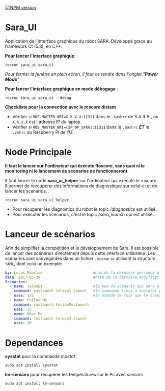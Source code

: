 [![NPM version](https://img.shields.io/badge/QT-5.8-green.svg)](http://doc.qt.io/qt-5/index.html)

# Sara_UI
Application de l'interface graphique du robot SARA.
Développé grace au framework Qt (5.8), en C++.

**Pour lancer l'interface graphique:**
```shell
rosrun sara_ui sara_ui
```
*Pour fermer la fenêtre en plein écran, il faut ce rendre dans l'onglet "**Power Mode**"*

**Pour lancer l'interface graphique en mode débogage :**
```shell
rosrun sara_ui sara_ui --debug
```

**Checkliste pour la connection avec le roscore distant**

* Vérifier si `ROS_MASTER_URI=X.X.X.X:11311` dans le `.bashrc` de S.A.R.A., ou `X.X.X.X` est l'adresse IP du laptop.
* Vérifier si `ROS_MASTER_URI=[IP_OF_SARA]:11311` dans le `.bashrc` ***ET*** le `.zshrc` du Raspberry Pi de l'UI. 

# Node Principale 

**Il faut le lancer sur l'ordinateur qui éxécute Roscore, sans quoi ni le monitoring ni le lancement de scenarios ne fonctionneront**

Il faut lancer le node **sara_ui_helper** sur l'ordinateur qui execute le roscore. Il permet de reccuperer des informations de diagnostique sur celui-ci et de lancer les scenarios. :
```shell
rosrun sara_ui sara_ui_helper
```
- Pour récuperer les diagnostics du robot le topic */diagnostics* est utilisé.
- Pour exécuter les scénarios, c'est le topic */sara_launch* qui est utilisé.

# Lanceur de scénarios
Afin de simplifier la compétition et le développement de Sara, il est possible de lancer des scénarios directement depuis cette interface utilisateur.
Les scénarios sont sauvegardés dans un fichier `.scenario` utilisant la structure `YAML`, dont voici un exemple:
```YAML
by: Lucas Maurice                       #nom de la dernière personne à avoir modifié le fichier
date: 2017-05-20                        #date de la dernière modification
Scenarios:
  - name: Teleop1                       #le nom du scenario qui sera affiché dans l'interface
    command: roslaunch teleop1.launch   #la commande linux à éxécuter pour lancer le scenario
    uses: 125                           #le nombde de fois que le scenario à été lancé
  - name: Follow Me
    command: roslaunch FollowMe.launch
    uses: 23
  - name: Hear Me
    command: roslaunch teleop3.launch
    uses: 10
```

# Dependances
**sysstat** pour la commande *mpstat* :
```shell
sudo apt install sysstat
```
**lm-sensors** pour récupérer les températures sur le Pc avec *sensors*
```shell
sudo apt install lm-sensors
```
